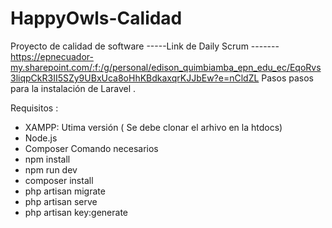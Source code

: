# HappyOwls-Calidad
Proyecto de calidad de software 
-----Link de Daily Scrum -------  
https://epnecuador-my.sharepoint.com/:f:/g/personal/edison_quimbiamba_epn_edu_ec/EqoRvs3liqpCkR3II5SZy9UBxUca8oHhKBdkaxqrKJJbEw?e=nCldZL
Pasos pasos para la instalación de Laravel .

Requisitos :
 -  XAMPP: Utima versión  ( Se debe clonar  el arhivo en la htdocs)
 -  Node.js
 -  Composer 
Comando necesarios
- npm install
- npm run dev
- composer install
- php artisan migrate
- php artisan serve
- php artisan key:generate
